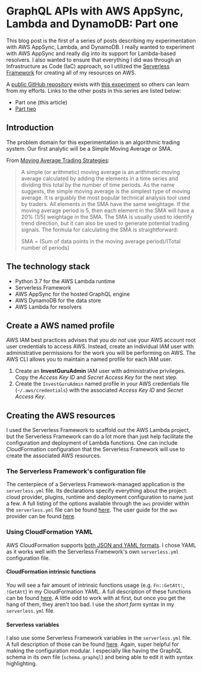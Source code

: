 # GraphQL APIs with AWS AppSync, Lambda and DynamoDB: Part one

This blog post is the first of a series of posts describing my experimentation with AWS AppSync, Lambda, and 
DynamoDB. I really wanted to experiment with AWS AppSync and really dig into its support for Lambda-based 
resolvers. I also  wanted to ensure that everything I did was through an Infrastructure as Code (IaC) approach, 
so I utilized the [Serverless Framework](https://serverless.com/) for creating all of my resources on AWS. 

A [public GitHub repository](https://github.com/cebartling/invest-guru) exists with 
[this experiment](https://github.com/cebartling/invest-guru/tree/master/experiments/InvestGuruPrototype1) 
so others can learn from my efforts. Links to the other posts in this series are listed below:

- Part one (this article)
- [Part two]() 


## Introduction

The problem domain for this experimentation is an algorithmic trading system. Our first analytic will be a Simple
Moving Average or SMA.

From [Moving Average Trading Strategies](https://www.quantinsti.com/blog/moving-average-trading-strategies):

> A simple (or arithmetic) moving average is an arithmetic moving average calculated by adding the elements 
in a time series and dividing this total by the number of time periods. As the name suggests, 
the simple moving average is the simplest type of moving average. It is arguably the most popular 
technical analysis tool used by traders. All elements in the SMA have the same weightage. 
If the moving average period is 5, then each element in the SMA will have a 20% (1/5) weightage in the 
SMA. The SMA is usually used to identify trend direction, but it can also be used to generate potential 
trading signals. The formula for calculating the SMA is straightforward:
>
> SMA = (Sum of data points in the moving average period)/(Total number of periods)


## The technology stack

- Python 3.7 for the AWS Lambda runtime
- Serverless Framework
- AWS AppSync for the hosted GraphQL engine
- AWS DynamoDB for the data store
- AWS Lambda for resolvers


## Create a AWS named profile 

AWS IAM best practices advises that you _do not_ use your AWS account root user credentials to access AWS. 
Instead, create an individual IAM user with administrative permissions for the work you will be performing
on AWS. The AWS CLI allows you to maintain a named profile for each IAM user.   

1. Create an **InvestGuruAdmin** IAM user with administrative privileges. Copy the _Access Key ID_ and 
_Secret Access Key_ for the next step.
1. Create the `InvestGuruAdmin` named profile in your AWS credentials file (`~/.aws/credentials`) with the 
associated _Access Key ID_ and _Secret Access Key_.


## Creating the AWS resources

I used the Serverless Framework to scaffold out the AWS Lambda project, but the Serverless Framework can 
do a lot more than just help facilitate the configuration and deployment of Lambda functions. One can
include CloudFormation configuration that the Serverless Framework will use to create the associated AWS
resources.

### The Serverless Framework's configuration file

The centerpiece of a Serverless Framework-managed application is the `serverless.yml` file. Its declarations 
specify everything about the project: cloud provider, plugins, runtime and deployment configuration to name
just a few. A full listing of the options available through the `aws` provider within the `serverless.yml`
file can be found [here](https://serverless.com/framework/docs/providers/aws/guide/serverless.yml/). The 
user guide for the `aws` provider can be found [here](https://serverless.com/framework/docs/providers/aws/guide/intro/).  


### Using CloudFormation YAML
 
AWS CloudFormation supports 
[both JSON and YAML formats](https://docs.aws.amazon.com/AWSCloudFormation/latest/UserGuide/template-formats.html). 
I chose YAML as it works well with the Serverless Framework's own `serverless.yml` configuration file.

#### CloudFormation intrinsic functions

You will see a fair amount of intrinsic functions usage (e.g. `Fn::GetAtt:`, `!GetAtt`) in my CloudFormation YAML. A 
full description of these functions can be found [here](https://docs.aws.amazon.com/AWSCloudFormation/latest/UserGuide/intrinsic-function-reference.html).
A little odd to work with at first, but once you get the hang of them, they aren't too bad. I use the _short form_
syntax in my `serverless.yml` file.

#### Serverless variables

I also use some Serverless Framework variables in the `serverless.yml` file. A full description of those can be
found [here](https://serverless.com/framework/docs/providers/aws/guide/variables/). Again, super helpful for making
the configuration modular. I especially like having the GraphQL schema in its own file (`schema.graphql`) and 
being able to edit it with syntax highlighting.